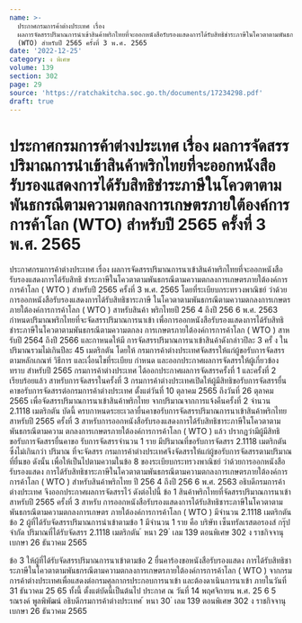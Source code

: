 ```yaml
---
name: >-
  ประกาศกรมการค้าต่างประเทศ เรื่อง
  ผลการจัดสรรปริมาณการนำเข้าสินค้าพริกไทยที่จะออกหนังสือรับรองแสดงการได้รับสิทธิชำระภาษีในโควตาตามพันธกรณีตามความตกลงการเกษตรภายใต้องค์การการค้าโลก
  (WTO) สำหรับปี 2565 ครั้งที่ 3 พ.ศ. 2565
date: '2022-12-25'
category: ง พิเศษ
volume: 139
section: 302
page: 29
source: 'https://ratchakitcha.soc.go.th/documents/17234298.pdf'
draft: true
---
```


# ประกาศกรมการค้าต่างประเทศ เรื่อง ผลการจัดสรรปริมาณการนำเข้าสินค้าพริกไทยที่จะออกหนังสือรับรองแสดงการได้รับสิทธิชำระภาษีในโควตาตามพันธกรณีตามความตกลงการเกษตรภายใต้องค์การการค้าโลก (WTO) สำหรับปี 2565 ครั้งที่ 3 พ.ศ. 2565

ประกาศกรมการค้าต่างประเทศ เรื่อง ผลการจัดสรรปริมาณการนาเข้าสินค้าพริกไทยที่จะออกหนังสือรับรองแสดงการได้รับสิทธิ ชำระภาษีในโควตาตามพันธกรณีตามความตกลงการเกษตรภายใต้องค์การการค้าโลก ( WTO ) สำหรับปี 2565 ครั้งที่ 3 พ.ศ. 2565 โดยที่ระเบียบกระทรวงพาณิชย์ ว่าด้วยการออกหนังสือรับรองแสดงการได้รับสิทธิชาระภาษี ในโควตาตามพันธกรณีตามความตกลงการเกษตรภายใต้องค์การการค้าโลก ( WTO ) สาหรับสินค้า พริกไทยปี 256 4 ถึงปี 256 6 พ.ศ. 2563 กำหนดปริมาณพริกไทยที่จะจัดสรรปริมาณการนาเข้า เพื่อการออกหนังสือรับรองแสดงการได้รับสิทธิชำระภาษีในโควตาตามพันธกรณีตามความตกลง การเกษตรภายใต้องค์การการค้าโลก ( WTO ) สาหรับปี 2564 ถึงปี 2566 และกาหนดให้มี การจัดสรรปริมาณการนาเข้าสินค้าดังกล่าวปีละ 3 ครั้ ง ในปริมาณรวมไม่เกินปีละ 45 เมตริกตัน โดยให้ กรมการค้าต่างประเทศจัดสรรให้แก่ผู้ขอรับการจัดสรรตามหลักเกณฑ์ วิธีการ และเงื่อนไขที่ระเบียบ กำหนด และออกประกาศผลการจัดสรรให้ผู้เกี่ยวข้องทราบ สำหรับปี 2565 กรมการค้าต่างประเทศ ได้ออกประกาศผลการจัดสรรครั้งที่ 1 และครั้งที่ 2 เรียบร้อยแล้ว สาหรับการจัดสรรในครั้งที่ 3 กรมการค้าต่างประเทศเปิดให้ผู้มีสิทธิขอรับการจัดสรรยื่นคาขอรับการจัดสรรต่อกรมการค้าต่างประเทศ ตั้งแต่วันที่ 10 ตุลาคม 2565 ถึงวันที่ 26 ตุลาคม 2565 เพื่อจัดสรรปริมาณการนาเข้าสินค้าพริกไทย จากปริมาณจากการแจ้งคืนครั้งที่ 2 จำนวน 2.1118 เมตริกตัน บัดนี้ ครบกาหนดระยะเวลายื่นคาขอรับการจัดสรรปริมาณการนาเข้าสินค้าพริกไทย สาหรับปี 2565 ครั้งที่ 3 สาหรับการออกหนังสือรับรองแสดงการได้รับสิทธิชาระภาษีในโควตาตามพันธกรณีตามความ ตกลงการเกษตรภายใต้องค์การการค้าโลก ( WTO ) แล้ว ปรากฏว่ามีผู้มีสิทธิขอรับการจัดสรรยื่นคาขอ รับการจัดสรรจำนวน 1 ราย มีปริมาณที่ขอรับการจัดสรร 2.1118 เมตริกตัน ซึ่งไม่เกินกว่า ปริมาณ ที่จะจัดสรร กรมการค้าต่างประเทศจึงจัดสรรให้แก่ผู้ขอรับการจัดสรรตามปริมาณที่ยื่นขอ ดังนั้น เพื่อให้เป็นไปตามความในข้อ 8 ของระเบียบกระทรวงพาณิชย์ ว่าด้วยการออกหนังสือรับรองแสดง การได้รับสิทธิชาระภาษีในโควตาตามพันธกรณีตามความตกลงการเกษตรภายใต้องค์การการค้าโลก ( WTO ) สำหรับสินค้าพริกไทย ปี 256 4 ถึงปี 256 6 พ.ศ. 2563 อธิบดีกรมการค้าต่างประเทศ จึงออกประกาศผลการจัดสรรไว้ ดังต่อไปนี้ ข้อ 1 สินค้าพริกไทยที่จัดสรรปริมาณการนาเข้า สาหรับปี 2565 ครั้งที่ 3 สาหรับ การออกหนังสือรับรองแสดงการได้รับสิทธิชาระภาษีในโควตาตามพันธกรณีตามความตกลงการเกษตร ภายใต้องค์การการค้าโลก ( WTO ) มีจำนวน 2.1118 เมตริกตัน ข้อ 2 ผู้ที่ได้รับจัดสรรปริมาณการนำเข้าตามข้อ 1 มีจำนวน 1 ราย คือ บริษัท เซ็นทรัลเรสตอรองส์ กรุ๊ป จำกัด ปริมาณที่ได้รับจัดสรร 2.1118 เมตริกตัน ้ หนา 29 ่ เลม 139 ตอนพิเศษ 302 ง ราชกิจจานุเบกษา 26 ธันวาคม 2565

ข้อ 3 ให้ผู้ที่ได้รับจัดสรรปริมาณการนาเข้าตามข้อ 2 ยื่นคาร้องขอหนังสือรับรองแสดง การได้รับสิทธิชาระภาษีในโควตาตามพันธกรณีตามความตกลงการเกษตรภายใต้องค์การการค้าโลก ( WTO ) จากกรมการค้าต่างประเทศเพื่อแสดงต่อกรมศุลกากรประกอบการนาเข้า และต้องดาเนินการนาเข้า ภายในวันที่ 31 ธันวาคม 25 65 ทั้งนี้ ตั้งแต่บัดนี้เป็นต้นไป ประกาศ ณ วันที่ 14 พฤศจิกายน พ.ศ. 25 6 5 รณรงค์ พูลพิพัฒน์ อธิบดีกรมการค้าต่างประเทศ ้ หนา 30 ่ เลม 139 ตอนพิเศษ 302 ง ราชกิจจานุเบกษา 26 ธันวาคม 2565
